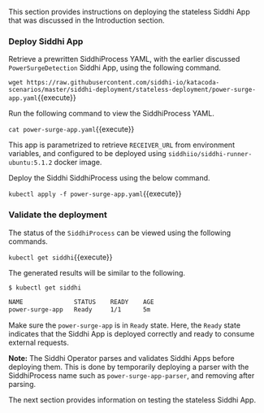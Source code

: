 This section provides instructions on deploying the stateless Siddhi App that was discussed in the Introduction section.

### Deploy Siddhi App

Retrieve a prewritten SiddhiProcess YAML, with the earlier discussed `PowerSurgeDetection` Siddhi App, using the following command.

`wget https://raw.githubusercontent.com/siddhi-io/katacoda-scenarios/master/siddhi-deployment/stateless-deployment/power-surge-app.yaml`{{execute}}

Run the following command to view the SiddhiProcess YAML.

`cat power-surge-app.yaml`{{execute}}

This app is parametrized to retrieve `RECEIVER_URL` from environment variables, and configured to be deployed using `siddhiio/siddhi-runner-ubuntu:5.1.2` docker image.

Deploy the Siddhi SiddhiProcess using the below command.

`kubectl apply -f power-surge-app.yaml`{{execute}}

### Validate the deployment

The status of the `SiddhiProcess` can be viewed using the following commands.

`kubectl get siddhi`{{execute}}

The generated results will be similar to the following. 

```sh
$ kubectl get siddhi

NAME              STATUS    READY    AGE
power-surge-app   Ready     1/1      5m
```

Make sure the `power-surge-app` is in `Ready` state. Here, the `Ready` state indicates that the Siddhi App is deployed correctly and ready to consume external requests.

**Note:** The Siddhi Operator parses and validates Siddhi Apps before deploying them. This is done by temporarily deploying a parser with the SiddhiProcess name such as `power-surge-app-parser`, and removing after parsing.

The next section provides information on testing the stateless Siddhi App.
